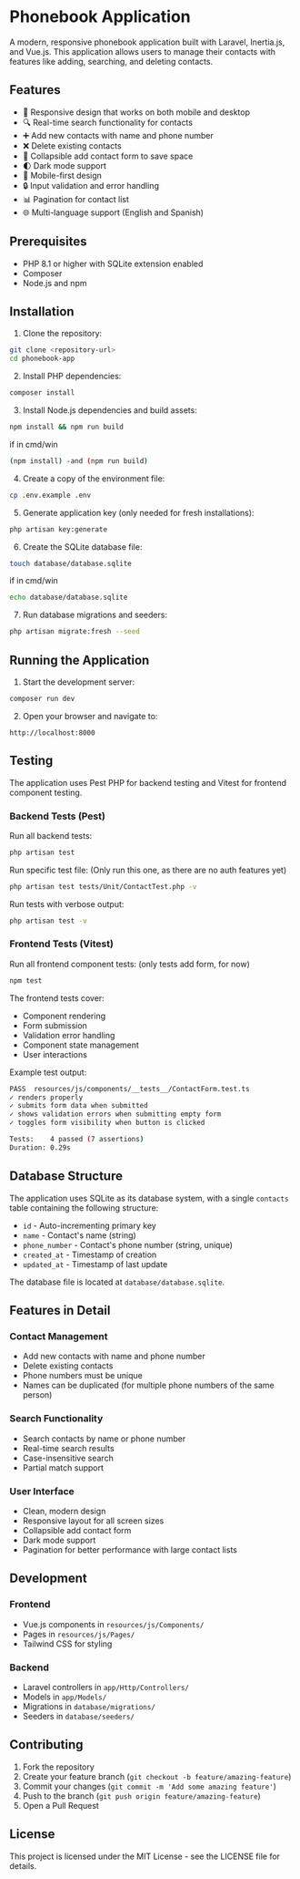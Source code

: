# Phonebook Application

A modern, responsive phonebook application built with Laravel, Inertia.js, and Vue.js. This application allows users to manage their contacts with features like adding, searching, and deleting contacts.

## Features

- 📱 Responsive design that works on both mobile and desktop
- 🔍 Real-time search functionality for contacts
- ➕ Add new contacts with name and phone number
- ❌ Delete existing contacts
- 📱 Collapsible add contact form to save space
- 🌓 Dark mode support
- 📱 Mobile-first design
- 🔒 Input validation and error handling
- 📊 Pagination for contact list
- 🌐 Multi-language support (English and Spanish)

## Prerequisites

- PHP 8.1 or higher with SQLite extension enabled
- Composer
- Node.js and npm

## Installation

1. Clone the repository:
```bash
git clone <repository-url>
cd phonebook-app
```

2. Install PHP dependencies:
```bash
composer install
```

3. Install Node.js dependencies and build assets:
```bash
npm install && npm run build
```
if in cmd/win 
```bash
(npm install) -and (npm run build)
```

4. Create a copy of the environment file:
```bash
cp .env.example .env
```

5. Generate application key (only needed for fresh installations):
```bash
php artisan key:generate
```

6. Create the SQLite database file:
```bash
touch database/database.sqlite
```
if in cmd/win 
```bash
echo database/database.sqlite
```

7. Run database migrations and seeders:
```bash
php artisan migrate:fresh --seed
```

## Running the Application

1. Start the development server:
```bash
composer run dev
```

2. Open your browser and navigate to:
```
http://localhost:8000
```

## Testing

The application uses Pest PHP for backend testing and Vitest for frontend component testing.

### Backend Tests (Pest)

Run all backend tests:
```bash
php artisan test
```

Run specific test file: (Only run this one, as there are no auth features yet)
```bash
php artisan test tests/Unit/ContactTest.php -v
```

Run tests with verbose output:
```bash
php artisan test -v
```

### Frontend Tests (Vitest)

Run all frontend component tests: (only tests add form, for now)
```bash
npm test
```

The frontend tests cover:
- Component rendering
- Form submission
- Validation error handling
- Component state management
- User interactions

Example test output:
```bash
PASS  resources/js/components/__tests__/ContactForm.test.ts
✓ renders properly                                                             0.09s
✓ submits form data when submitted                                             0.02s
✓ shows validation errors when submitting empty form                           0.02s
✓ toggles form visibility when button is clicked                              0.02s

Tests:    4 passed (7 assertions)
Duration: 0.29s
```

## Database Structure

The application uses SQLite as its database system, with a single `contacts` table containing the following structure:
- `id` - Auto-incrementing primary key
- `name` - Contact's name (string)
- `phone_number` - Contact's phone number (string, unique)
- `created_at` - Timestamp of creation
- `updated_at` - Timestamp of last update

The database file is located at `database/database.sqlite`.

## Features in Detail

### Contact Management
- Add new contacts with name and phone number
- Delete existing contacts
- Phone numbers must be unique
- Names can be duplicated (for multiple phone numbers of the same person)

### Search Functionality
- Search contacts by name or phone number
- Real-time search results
- Case-insensitive search
- Partial match support

### User Interface
- Clean, modern design
- Responsive layout for all screen sizes
- Collapsible add contact form
- Dark mode support
- Pagination for better performance with large contact lists

## Development

### Frontend
- Vue.js components in `resources/js/Components/`
- Pages in `resources/js/Pages/`
- Tailwind CSS for styling

### Backend
- Laravel controllers in `app/Http/Controllers/`
- Models in `app/Models/`
- Migrations in `database/migrations/`
- Seeders in `database/seeders/`

## Contributing

1. Fork the repository
2. Create your feature branch (`git checkout -b feature/amazing-feature`)
3. Commit your changes (`git commit -m 'Add some amazing feature'`)
4. Push to the branch (`git push origin feature/amazing-feature`)
5. Open a Pull Request

## License

This project is licensed under the MIT License - see the LICENSE file for details. 